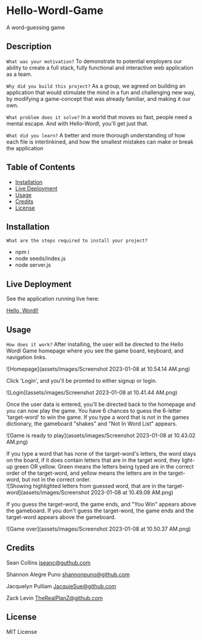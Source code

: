 # Hello-Wordl-Game
A word-guessing game

## Description

`What was your motivation?`  To demonstrate to potential employers our ability to create a full stack, fully functional and interactive web application as a team.  

`Why did you build this project?`  As a group, we agreed on building an application that would stimulate the mind in a fun and challenging new way, by modifying a game-concept that was already familiar, and making it our own.

`What problem does it solve?`  In a world that moves so fast, people need a mental escape.  And with Hello-Wordl, you'll get just that.  


`What did you learn?`  A better and more thorough understanding of how each file is interlinkined, and how the smallest mistakes can make or break the application

## Table of Contents


- [Installation](#installation)
- [Live Deployment](#live-deployment)
- [Usage](#usage)
- [Credits](#credits)
- [License](#license)


## Installation

`What are the steps required to install your project?` 
* npm i
* node seeds/index.js
* node server.js

## Live Deployment

See the application running live here: 

[Hello, Wordl!](https://hello-wordl.herokuapp.com/)

## Usage

`How does it work?`  After installing, the user will be directed to the Hello Wordl Game homepage where you see the game board, keyboard, and navigation links.  

![Homepage](assets/images/Screenshot 2023-01-08 at 10.54.14 AM.png)

Click 'Login', and you'll be promted to either signup or login.  

![Login](assets/images/Screenshot 2023-01-08 at 10.41.44 AM.png)

Once the user data is entered, you'll be directed back to the homepage and you can now play the game. You have 6 chances to guess the 6-letter 'target-word' to win the game.  If you type a word that is not in the games dictionary, the gameboard "shakes" and "Not In Word List" appears.  

![Game is ready to play](assets/images/Screenshot 2023-01-08 at 10.43.02 AM.png)

If you type a word that has none of the target-word's letters, the word stays on the board, if it does contain letters that are in the target word, they light-up green OR yellow. Green means the letters being typed are in the correct order of the target-word, and yellow means the letters are in the target-word, but not in the correct order.  
![Showing highlighted letters from guessed word, that are in the target-word](assets/images/Screenshot 2023-01-08 at 10.49.08 AM.png)

If you guess the target-word, the game ends, and "You Win" appears above the gameboard.  If you don't guess the target-word, the game ends and the target-word appears above the gameboard.

![Game over](assets/images/Screenshot 2023-01-08 at 10.50.37 AM.png)


## Credits

Sean Collins
[iseanc@guthub.com](#iseanc@guthub.com)

Shannon Alegre Puno
[shannonpuno@github.com](#shannonpuno@github.com)

Jacquelyn Pulliam
[JacquieSue@github.com](#JacquieSue@github.com)

Zack Levin
[TheRealPlanZ@github.com](#TheRealPlanZ@github.com)

## License

MIT License

<!-- ## Badges

![badmath](https://img.shields.io/github/languages/top/lernantino/badmath)

Badges aren't necessary, per se, but they demonstrate street cred. Badges let other developers know that you know what you're doing. Check out the badges hosted by [shields.io](https://shields.io/). You may not understand what they all represent now, but you will in time. -->

